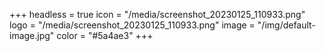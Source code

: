 +++
headless = true
icon = "/media/screenshot_20230125_110933.png"
logo = "/media/screenshot_20230125_110933.png"
image = "/img/default-image.jpg"
color = "#5a4ae3"
+++
